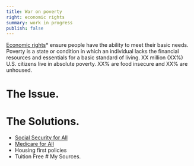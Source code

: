 ```yaml
---
title: War on poverty
right: economic rights
summary: work in progress
publish: false
---
```


[Economic rights](economic-rights.md)\* ensure people have the ability to meet their basic needs. Poverty is a state or condition in which an individual lacks the financial resources and essentials for a basic standard of living. XX million (XX%) U.S. citizens live in absolute poverty. XX% are food insecure and XX% are unhoused.

# The Issue.

# The Solutions.

-   [Social Security for All](social-security-for-all.md)
-   [Medicare for All](medicare-for-all.md)
-   Housing first policies
-   Tuition Free \# My Sources.
